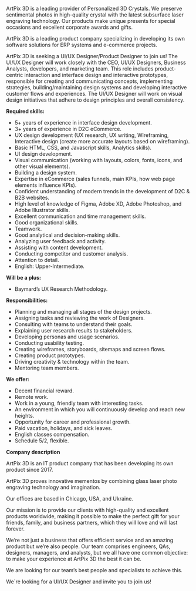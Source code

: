 ArtPix 3D is a leading provider of Personalized 3D Crystals. We preserve
sentimental photos in high-quality crystal with the latest subsurface laser
engraving technology. Our products make unique presents for special occasions
and excellent corporate awards and gifts.

ArtPix 3D is a leading product company specializing in developing its own
software solutions for ERP systems and e-commerce projects.

ArtPix 3D is seeking a UI/UX Designer/Product Designer to join us! The UI/UX
Designer will work closely with the CEO, UI/UX Designers, Business Analysts,
developers, and marketing team. This role includes product-centric interaction
and interface design and interactive prototypes, responsible for creating and
communicating concepts, implementing strategies, building/maintaining design
systems and developing interactive customer flows and experiences. The UI/UX
Designer will work on visual design initiatives that adhere to design
principles and overall consistency.

**Required skills:**

  * 5+ years of experience in interface design development.
  * 3+ years of experience in D2C eCommerce.
  * UX design development (UX research, UX writing, Wireframing, Interactive design (create more accurate layouts based on wireframing).
  * Basic HTML, CSS, and Javascript skills, Analytics skills).
  * UI design development.
  * Visual communication (working with layouts, colors, fonts, icons, and other visual elements).
  * Building a design system.
  * Expertise in eCommerce (sales funnels, main KPIs, how web page elements influence KPIs).
  * Confident understanding of modern trends in the development of D2C & B2B websites. 
  * High level of knowledge of Figma, Adobe XD, Adobe Photoshop, and Adobe Illustrator skills.
  * Excellent communication and time management skills.
  * Good organizational skills.
  * Teamwork.
  * Good analytical and decision-making skills.
  * Analyzing user feedback and activity.
  * Assisting with content development.
  * Conducting competitor and customer analysis.
  * Attention to detail.
  * English: Upper-Intermediate.

**Will be a plus:**

  * Baymard’s UX Research Methodology. 

**Responsibilities:**

  * Planning and managing all stages of the design projects.
  * Assigning tasks and reviewing the work of Designers.
  * Consulting with teams to understand their goals.
  * Explaining user research results to stakeholders.
  * Developing personas and usage scenarios.
  * Conducting usability testing.
  * Creating wireframes, storyboards, sitemaps and screen flows.
  * Creating product prototypes.
  * Driving creativity & technology within the team.
  * Mentoring team members.

**We offer:**

  * Decent financial reward.
  * Remote work.
  * Work in a young, friendly team with interesting tasks.
  * An environment in which you will continuously develop and reach new heights.
  * Opportunity for career and professional growth.
  * Paid vacation, holidays, and sick leaves.
  * English classes compensation.
  * Schedule 5/2, flexible.

**Company description**

ArtPix 3D is an IT product company that has been developing its own product
since 2017.

ArtPix 3D proves innovative mementos by combining glass laser photo engraving
technology and imagination.

Our offices are based in Chicago, USA, and Ukraine.

Our mission is to provide our clients with high-quality and excellent products
worldwide, making it possible to make the perfect gift for your friends,
family, and business partners, which they will love and will last forever.

We’re not just a business that offers efficient service and an amazing product
but we’re also people. Our team comprises engineers, QAs, designers, managers,
and analysts, but we all have one common objective: to make your experience at
ArtPix 3D the best it can be.

We are looking for our team’s best people and specialists to achieve this.

We`re looking for a UI/UX Designer and invite you to join us!